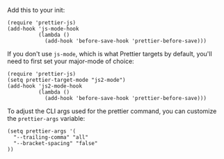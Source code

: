 Add this to your init:

```elisp
(require 'prettier-js)
(add-hook 'js-mode-hook
          (lambda ()
            (add-hook 'before-save-hook 'prettier-before-save)))
```

If you don't use `js-mode`, which is what Prettier targets by default, you'll need to first set your major-mode of choice:

```elisp
(require 'prettier-js)
(setq prettier-target-mode "js2-mode")
(add-hook 'js2-mode-hook
          (lambda ()
            (add-hook 'before-save-hook 'prettier-before-save)))
```

To adjust the CLI args used for the prettier command, you can customize the `prettier-args` variable:

```elisp
(setq prettier-args '(
  "--trailing-comma" "all"
  "--bracket-spacing" "false"
))
```
